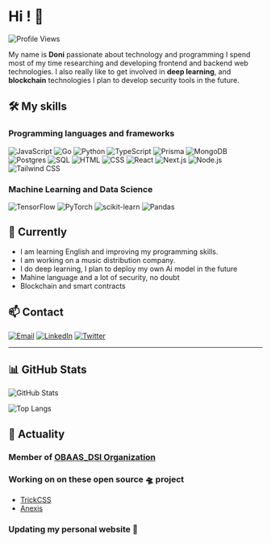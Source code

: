 # Hi ! 👋

![Profile Views](https://komarev.com/ghpvc/?username=DoniLite&color=blue)

My name is **Doni** passionate about technology and programming I spend most of my time researching and developing frontend and backend web technologies. I also really like to get involved in **deep learning**, and **blockchain** technologies I plan to develop security tools in the future.

## 🛠️ My skills

### Programming languages and frameworks

![JavaScript](https://img.shields.io/badge/JavaScript-000?style=for-the-badge&logo=javascript)
![Go](https://img.shields.io/badge/Go-000?style=for-the-badge&logo=go)
![Python](https://img.shields.io/badge/Python-000?style=for-the-badge&logo=python)
![TypeScript](https://img.shields.io/badge/TypeScript-000?style=for-the-badge&logo=typescript)
![Prisma](https://img.shields.io/badge/Prisma-000?style=for-the-badge&logo=prisma)
![MongoDB](https://img.shields.io/badge/MongoDB-000?style=for-the-badge&logo=mongodb)
![Postgres](https://img.shields.io/badge/Postgres-000?style=for-the-badge&logo=postgresql)
![SQL](https://img.shields.io/badge/SQL-000?style=for-the-badge&logo=sqlite)
![HTML](https://img.shields.io/badge/HTML5-000?style=for-the-badge&logo=html5)
![CSS](https://img.shields.io/badge/CSS3-000?style=for-the-badge&logo=css3)
![React](https://img.shields.io/badge/React-000?style=for-the-badge&logo=react)
![Next.js](https://img.shields.io/badge/Next.js-000?style=for-the-badge&logo=next.js)
![Node.js](https://img.shields.io/badge/Node.js-000?style=for-the-badge&logo=node.js)
![Tailwind CSS](https://img.shields.io/badge/Tailwind%20CSS-000?style=for-the-badge&logo=tailwind-css)

### Machine Learning and Data Science

![TensorFlow](https://img.shields.io/badge/TensorFlow-000?style=for-the-badge&logo=tensorflow)
![PyTorch](https://img.shields.io/badge/PyTorch-000?style=for-the-badge&logo=pytorch)
![scikit-learn](https://img.shields.io/badge/scikit--learn-000?style=for-the-badge&logo=scikit-learn)
![Pandas](https://img.shields.io/badge/Pandas-000?style=for-the-badge&logo=pandas)

## 🌱 Currently

- I am learning English and improving my programming skills.
- I am working on a music distribution company.
- I do deep learning, I plan to deploy my own Ai model in the future
- Mahine language and a lot of security, no doubt
- Blockchain and smart contracts

## 📫 Contact

[![Email](https://img.shields.io/badge/Email-000?style=for-the-badge&logo=gmail)](mailto:yaomessan13@outlook.com)
[![LinkedIn](https://img.shields.io/badge/LinkedIn-000?style=for-the-badge&logo=linkedin)](https://www.linkedin.com/in/donilite113/)
[![Twitter](https://img.shields.io/badge/Twitter-000?style=for-the-badge&logo=twitter)](https://x.com/ghost_spyco)

---

## 📊 GitHub Stats

![GitHub Stats](https://github-readme-stats.vercel.app/api?username=DoniLite&show_icons=true&theme=radical)

![Top Langs](https://github-readme-stats.vercel.app/api/top-langs/?username=DoniLite&layout=compact&theme=radical)

## 🎯 Actuality

### Member of [OBAAS_DSI Organization](https://github.com/OBAASDSI)

### Working on on these open source 🛸 project

- [TrickCSS](https://github.com/DoniLite/TrickCSS)
- [Anexis](https://github.com/DoniLite/Anexis)

### Updating my personal website 🚀

